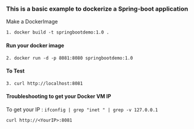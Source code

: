 
### This is a basic example to dockerize a Spring-boot application

Make a DockerImage 

```1. docker build -t springbootdemo:1.0 .```

#### Run your docker image  
```2. docker run -d -p 8081:8080 springbootdemo:1.0```

#### To Test 

```3. curl http://localhost:8081```


#### Troubleshooting to get your Docker VM IP

To get your IP :
```ifconfig | grep "inet " | grep -v 127.0.0.1```

```curl http://<YourIP>:8081```
